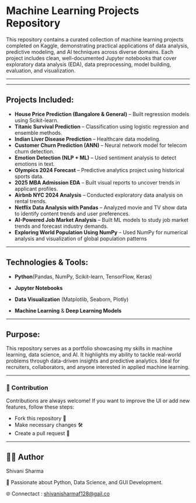 # Machine Learning Projects Repository
This repository contains a curated collection of machine learning projects completed on Kaggle, demonstrating practical applications of data analysis, predictive modeling, and AI techniques across diverse domains. Each project includes clean, well-documented Jupyter notebooks that cover exploratory data analysis (EDA), data preprocessing, model building, evaluation, and visualization.

---

---
## Projects Included:
- **House Price Prediction (Bangalore & General)** – Built regression models using Scikit-learn.
- **Titanic Survival Prediction** – Classification using logistic regression and ensemble methods.
-  **Indian Liver Disease Prediction** – Healthcare data modeling.
-	**Customer Churn Prediction (ANN)** – Neural network model for telecom churn detection.
-	**Emotion Detection (NLP + ML)** – Used sentiment analysis to detect emotions in text.
-	**Olympics 2024 Forecast** – Predictive analytics project using historical sports data.
-	**2025 MBA Admission EDA** – Built visual reports to uncover trends in applicant profiles.
-	**Airbnb NYC 2024 Analysis** – Conducted exploratory data analysis on rental trends.
-	**Netflix Data Analysis with Pandas** – Analyzed movie and TV show data to identify content trends and user preferences.
-	 **AI-Powered Job Market Analysis** – Built ML models to study job market trends and forecast industry demands.
-	 **Exploring World Population Using NumPy** – Used NumPy for numerical analysis and visualization of global population patterns

---

## Technologies & Tools:
- **Python**(Pandas, NumPy, Scikit-learn, TensorFlow, Keras)

- **Jupyter Notebooks**

- **Data Visualization** (Matplotlib, Seaborn, Plotly)

- **Machine Learning** & **Deep Learning Models**

---

## Purpose:
This repository serves as a portfolio showcasing my skills in machine learning, data science, and AI. It highlights my ability to tackle real-world problems through data-driven insights and predictive analytics. Ideal for recruiters, collaborators, and anyone interested in applied machine learning.

---

### 🤝 Contribution
Contributions are always welcome!
If you want to improve the UI or add new features, follow these steps:

- Fork this repository 📌
- Make necessary changes 🛠️
- Create a pull request 🔄

----


## 👨‍💻 Author

  Shivani Sharma
  
📌 Passionate about Python, Data Science, and GUI Development.

🌐 Connectact : shivanisharmaf128@gail.co


